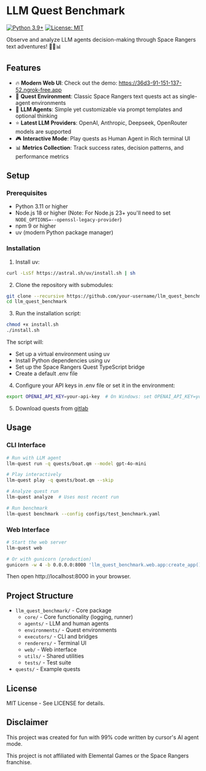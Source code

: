 # LLM Quest Benchmark
[![Python 3.9+](https://img.shields.io/badge/python-3.9+-blue.svg)](https://www.python.org/downloads/)
[![License: MIT](https://img.shields.io/badge/License-MIT-yellow.svg)](https://opensource.org/licenses/MIT)

Observe and analyze LLM agents decision-making through Space Rangers text adventures! 👾🚀📊

## Features

- 🔥 **Modern Web UI**: Check out the demo: https://36d3-91-151-137-52.ngrok-free.app
- 👾 **Quest Environment**: Classic Space Rangers text quests act as single-agent environments
- 🤖 **LLM Agents**: Simple yet customizable via prompt templates and optional thinking
- ⭐️ **Latest LLM Providers**: OpenAI, Anthropic, Deepseek, OpenRouter models are supported
- 🎮 **Interactive Mode**: Play quests as Human Agent in Rich terminal UI
- 📊 **Metrics Collection**: Track success rates, decision patterns, and performance metrics

## Setup

### Prerequisites
- Python 3.11 or higher
- Node.js 18 or higher (Note: For Node.js 23+ you'll need to set `NODE_OPTIONS=--openssl-legacy-provider`)
- npm 9 or higher
- uv (modern Python package manager)

### Installation

1. Install uv:
```bash
curl -LsSf https://astral.sh/uv/install.sh | sh
```

2. Clone the repository with submodules:
```bash
git clone --recursive https://github.com/your-username/llm_quest_benchmark.git
cd llm_quest_benchmark
```

3. Run the installation script:
```bash
chmod +x install.sh
./install.sh
```

The script will:
- Set up a virtual environment using uv
- Install Python dependencies using uv
- Set up the Space Rangers Quest TypeScript bridge
- Create a default .env file

4. Configure your API keys in .env file or set it in the environment:
```bash
export OPENAI_API_KEY=your-api-key  # On Windows: set OPENAI_API_KEY=your-api-key
```

5. Download quests from [gitlab](https://gitlab.com/spacerangers/spacerangers.gitlab.io/-/tree/master/borrowed/qm)

## Usage

### CLI Interface
```bash
# Run with LLM agent
llm-quest run -q quests/boat.qm --model gpt-4o-mini

# Play interactively
llm-quest play -q quests/boat.qm --skip

# Analyze quest run
llm-quest analyze  # Uses most recent run

# Run benchmark
llm-quest benchmark --config configs/test_benchmark.yaml
```

### Web Interface
```bash
# Start the web server
llm-quest web

# Or with gunicorn (production)
gunicorn -w 4 -b 0.0.0.0:8000 'llm_quest_benchmark.web.app:create_app()'
```

Then open http://localhost:8000 in your browser.

## Project Structure

- `llm_quest_benchmark/` - Core package
  - `core/` - Core functionality (logging, runner)
  - `agents/` - LLM and human agents
  - `environments/` - Quest environments
  - `executors/` - CLI and bridges
  - `renderers/` - Terminal UI
  - `web/` - Web interface
  - `utils/` - Shared utilities
  - `tests/` - Test suite
- `quests/` - Example quests

## License
MIT License - See LICENSE for details.

## Disclaimer
This project was created for fun with 99% code written by cursor's AI agent mode.

This project is not affiliated with Elemental Games or the Space Rangers franchise.
